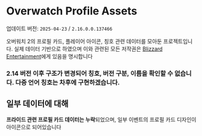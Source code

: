 # Overwatch Profile Assets
업데이트 버전: `2025-04-23` / `2.16.0.0.137466`

오버워치 2의 프로필 카드, 플레이어 아이콘, 칭호 관련 데이터를 모아둔 프로젝트입니다. 실제 데이터 기반으로 하였으며 이와 관련된 모든 저작권은 [Blizzard Entertainment](https://blizzard.com)에게 있음을 명시합니다

### 2.14 버전 이후 구조가 변경되어 칭호, 버전 구분, 이름을 확인할 수 없습니다. 다중 언어 칭호는 차후에 구현하겠습니다.

## 일부 데이터에 대해
**프라이드 관련 프로필 카드 데이터는 누락**되었으며, 일부 이벤트의 프로필 카드 디자인이 아이콘으로 되어있습니다